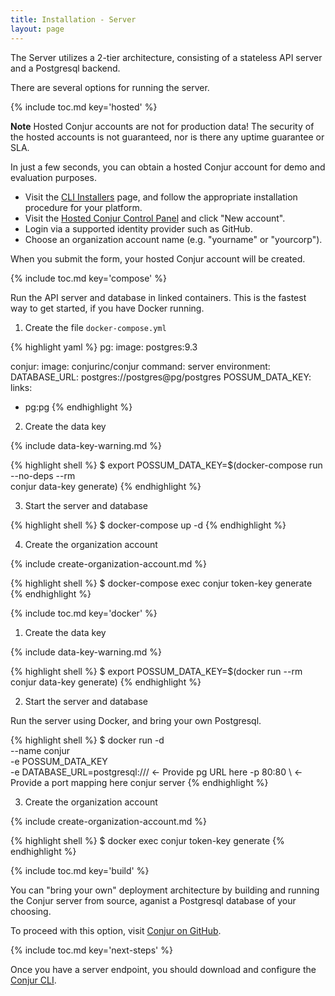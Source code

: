 ```yaml
---
title: Installation - Server
layout: page
---
```


The Server utilizes a 2-tier architecture, consisting of a stateless API server
and a Postgresql backend. 

There are several options for running the server.

{% include toc.md key='hosted' %}

<div class="note">
<strong>Note</strong> Hosted Conjur accounts are not for production data!
The security of the hosted accounts is not guaranteed, nor is there any uptime guarantee or SLA.
</div>

<p/>

In just a few seconds, you can obtain a hosted Conjur account for demo and evaluation purposes.

* Visit the [CLI Installers](https://github.com/conjurinc/cli-ruby/releases) page, 
and follow the appropriate installation procedure for your platform.
* Visit the [Hosted Conjur Control Panel](http://conjur-cpanel-ci-conjur.herokuapp.com/) and click "New account".
* Login via a supported identity provider such as GitHub.
* Choose an organization account name (e.g. "yourname" or "yourcorp").

When you submit the form, your hosted Conjur account will be created.

{% include toc.md key='compose' %}

Run the API server and database in linked containers. 
This is the fastest way to get started, if you have Docker running.

1) Create the file `docker-compose.yml`

{% highlight yaml %}
pg:
  image: postgres:9.3

conjur:
  image: conjurinc/conjur
  command: server
  environment:
    DATABASE_URL: postgres://postgres@pg/postgres
    POSSUM_DATA_KEY:
  links:
  - pg:pg
{% endhighlight %}

2) Create the data key

{% include data-key-warning.md %}

{% highlight shell %}
$ export POSSUM_DATA_KEY=$(docker-compose run --no-deps --rm \
  conjur data-key generate)
{% endhighlight %}

3) Start the server and database

{% highlight shell %}
$ docker-compose up -d 
{% endhighlight %}

4) Create the organization account

{% include create-organization-account.md %}

{% highlight shell %}
$ docker-compose exec conjur token-key generate <account-id>
{% endhighlight %}

{% include toc.md key='docker' %}

1) Create the data key

{% include data-key-warning.md %}

{% highlight shell %}
$ export POSSUM_DATA_KEY=$(docker run --rm \
  conjur data-key generate)
{% endhighlight %}

2) Start the server and database

Run the server using Docker, and bring your own Postgresql.

{% highlight shell %}
$ docker run -d \
  --name conjur \
  -e POSSUM_DATA_KEY \
  -e DATABASE_URL=postgresql:/// <- Provide pg URL here
  -p 80:80 \ <- Provide a port mapping here
  conjur server
{% endhighlight %}

3) Create the organization account

{% include create-organization-account.md %}

{% highlight shell %}
$ docker exec conjur token-key generate <account-id>
{% endhighlight %}

{% include toc.md key='build' %}

You can "bring your own" deployment architecture by building and running the
Conjur server from source, aganist a Postgresql database of your choosing.

To proceed with this option, visit [Conjur on GitHub](https://github.com/conjurinc/possum).

{% include toc.md key='next-steps' %}

Once you have a server endpoint, you should download and configure the [Conjur CLI](/conjur/installation/client.html).


